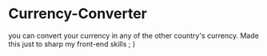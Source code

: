 # Currency-Converter
you can convert your currency in any of the other country's currency. Made this just to sharp my front-end skills ; )
